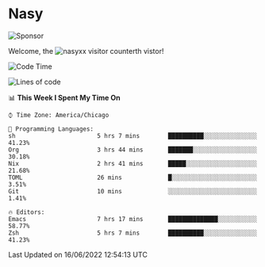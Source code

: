# Nasy

<!--
<p align="center">
<img height="200" src="https://github-readme-stats.vercel.app/api?username=nasyxx&count_private=true&show_icons=true&theme=dracula&include_all_commits=true"/>
<img height="200" src="https://github-readme-stats.vercel.app/api/top-langs/?username=nasyxx&theme=dracula&hide=html,jupyter+notebook&count_private=true&show_icons=true"/>
</p>

  
----------------
-->

![Sponsor](https://img.shields.io/static/v1.svg?label=Sponsor&message=%E2%9D%A4&logo=GitHub&style=flat&color=pink)
 
Welcome, the ![nasyxx visitor counter](https://count.getloli.com/get/@nasyxx?theme=rule34)th vistor!
 
<!--START_SECTION:waka-->
![Code Time](http://img.shields.io/badge/Code%20Time-2%2C485%20hrs%2057%20mins-blue)

![Lines of code](https://img.shields.io/badge/From%20Hello%20World%20I%27ve%20Written-5%20Million%20lines%20of%20code-blue)

📊 **This Week I Spent My Time On** 

```text
⌚︎ Time Zone: America/Chicago

💬 Programming Languages: 
sh                       5 hrs 7 mins        ██████████░░░░░░░░░░░░░░░   41.23% 
Org                      3 hrs 44 mins       ███████░░░░░░░░░░░░░░░░░░   30.18% 
Nix                      2 hrs 41 mins       █████░░░░░░░░░░░░░░░░░░░░   21.68% 
TOML                     26 mins             █░░░░░░░░░░░░░░░░░░░░░░░░   3.51% 
Git                      10 mins             ░░░░░░░░░░░░░░░░░░░░░░░░░   1.41%

🔥 Editors: 
Emacs                    7 hrs 17 mins       ██████████████░░░░░░░░░░░   58.77% 
Zsh                      5 hrs 7 mins        ██████████░░░░░░░░░░░░░░░   41.23%

```


 Last Updated on 16/06/2022 12:54:13 UTC
<!--END_SECTION:waka-->

<!-- ![visitors](https://visitor-badge.laobi.icu/badge?page_id=nasyxx.nasyxx) -->
